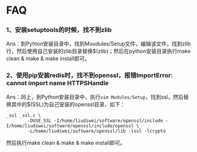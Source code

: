 # FAQ


### 1、安装setuptools的时候，找不到zlib

Ans：到Pyhton安装目录中，找到Moudules/Setup文件，编辑该文件，找到zlib行，然后使用自己安装的zlib目录替换$(zlib)；然后在python安装目录执行make clean & make & make install即可。

### 2、使用pip安装redis时，找不到openssl，报错ImportError: cannot import name HTTPSHandle

Ans：同上，到Python安装目录中，执行`vim Modules/Setup`，找到ssl，然后替换其中的$(SSL)为自己安装的openssl目录，如下：

```
_ssl _ssl.c \
        -DUSE_SSL -I/home/liudiwei/software/openssl/include -I/home/liudiwei/software/openssl/include/openssl \
        -L/home/liudiwei/software/openssl/lib -lssl -lcrypto

```
然后执行make clean & make & make install即可。
